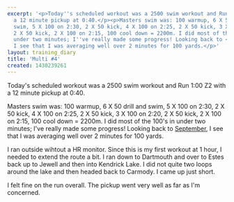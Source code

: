```yaml
---
excerpt: '<p>Today''s scheduled workout was a 2500 swim workout and Run 1:00 Z2 with
  a 12 minute pickup at 0:40.</p><p>Masters swim was: 100 warmup, 6 X 50 drill and
  swim, 5 X 100 on 2:30, 2 X 50 kick, 4 X 100 on 2:25, 2 X 50 kick, 3 X 100 on 2:20,
  2 X 50 kick, 2 X 100 on 2:15, 100 cool down = 2200m. I did most of the 100''s in
  under two minutes; I''ve really made some progress! Looking back to <a href="/swim/2014/09/19/tempo-trainer-swim">September</a>,
  I see that I was averaging well over 2 minutes for 100 yards.</p>'
layout: training_diary
title: 'Multi #4'
created: 1430239261
---
```

<p>Today's scheduled workout was a 2500 swim workout and Run 1:00 Z2 with a 12 minute pickup at 0:40.</p><p>Masters swim was: 100 warmup, 6 X 50 drill and swim, 5 X 100 on 2:30, 2 X 50 kick, 4 X 100 on 2:25, 2 X 50 kick, 3 X 100 on 2:20, 2 X 50 kick, 2 X 100 on 2:15, 100 cool down = 2200m. I did most of the 100's in under two minutes; I've really made some progress! Looking back to <a href="/swim/2014/09/19/tempo-trainer-swim">September</a>, I see that I was averaging well over 2 minutes for 100 yards.</p><p>I ran outside wihtout a HR monitor. Since this is my first workout at 1 hour, I needed to extend the route a bit. I ran down to Dartmouth and over to Estes back up to Jewell and then into Kendrick Lake. I did not quite two loops around the lake and then headed back to Carmody. I came up just short.</p><p>I felt fine on the run overall. The pickup went very well as far as I'm concerned.</p>
